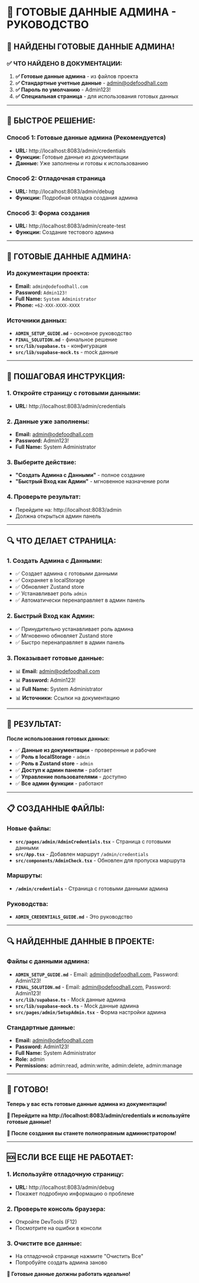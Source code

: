 # 🔑 ГОТОВЫЕ ДАННЫЕ АДМИНА - РУКОВОДСТВО

## 🎯 **НАЙДЕНЫ ГОТОВЫЕ ДАННЫЕ АДМИНА!**

### **✅ ЧТО НАЙДЕНО В ДОКУМЕНТАЦИИ:**

1. **✅ Готовые данные админа** - из файлов проекта
2. **✅ Стандартные учетные данные** - admin@odefoodhall.com
3. **✅ Пароль по умолчанию** - Admin123!
4. **✅ Специальная страница** - для использования готовых данных

---

## 🚀 **БЫСТРОЕ РЕШЕНИЕ:**

### **Способ 1: Готовые данные админа (Рекомендуется)**
- **URL:** http://localhost:8083/admin/credentials
- **Функции:** Готовые данные из документации
- **Данные:** Уже заполнены и готовы к использованию

### **Способ 2: Отладочная страница**
- **URL:** http://localhost:8083/admin/debug
- **Функции:** Подробная отладка создания админа

### **Способ 3: Форма создания**
- **URL:** http://localhost:8083/admin/create-test
- **Функции:** Создание тестового админа

---

## 🔑 **ГОТОВЫЕ ДАННЫЕ АДМИНА:**

### **Из документации проекта:**
- **Email:** `admin@odefoodhall.com`
- **Password:** `Admin123!`
- **Full Name:** `System Administrator`
- **Phone:** `+62-XXX-XXXX-XXXX`

### **Источники данных:**
- **`ADMIN_SETUP_GUIDE.md`** - основное руководство
- **`FINAL_SOLUTION.md`** - финальное решение
- **`src/lib/supabase.ts`** - конфигурация
- **`src/lib/supabase-mock.ts`** - mock данные

---

## 🎯 **ПОШАГОВАЯ ИНСТРУКЦИЯ:**

### **1. Откройте страницу с готовыми данными:**
- **URL:** http://localhost:8083/admin/credentials

### **2. Данные уже заполнены:**
- **Email:** admin@odefoodhall.com
- **Password:** Admin123!
- **Full Name:** System Administrator

### **3. Выберите действие:**
- **"Создать Админа с Данными"** - полное создание
- **"Быстрый Вход как Админ"** - мгновенное назначение роли

### **4. Проверьте результат:**
- Перейдите на: http://localhost:8083/admin
- Должна открыться админ панель

---

## 🔍 **ЧТО ДЕЛАЕТ СТРАНИЦА:**

### **1. Создать Админа с Данными:**
- ✅ Создает админа с готовыми данными
- ✅ Сохраняет в localStorage
- ✅ Обновляет Zustand store
- ✅ Устанавливает роль `admin`
- ✅ Автоматически перенаправляет в админ панель

### **2. Быстрый Вход как Админ:**
- ✅ Принудительно устанавливает роль админа
- ✅ Мгновенно обновляет Zustand store
- ✅ Быстро перенаправляет в админ панель

### **3. Показывает готовые данные:**
- 📊 **Email:** admin@odefoodhall.com
- 📊 **Password:** Admin123!
- 📊 **Full Name:** System Administrator
- 📊 **Источники:** Ссылки на документацию

---

## 🎉 **РЕЗУЛЬТАТ:**

**После использования готовых данных:**

- ✅ **Данные из документации** - проверенные и рабочие
- ✅ **Роль в localStorage** - `admin`
- ✅ **Роль в Zustand store** - `admin`
- ✅ **Доступ к админ панели** - работает
- ✅ **Управление пользователями** - доступно
- ✅ **Все админ функции** - работают

---

## 📋 **СОЗДАННЫЕ ФАЙЛЫ:**

### **Новые файлы:**
- **`src/pages/admin/AdminCredentials.tsx`** - Страница с готовыми данными
- **`src/App.tsx`** - Добавлен маршрут `/admin/credentials`
- **`src/components/AdminCheck.tsx`** - Обновлен для пропуска маршрута

### **Маршруты:**
- **`/admin/credentials`** - Страница с готовыми данными админа

### **Руководства:**
- **`ADMIN_CREDENTIALS_GUIDE.md`** - Это руководство

---

## 🔍 **НАЙДЕННЫЕ ДАННЫЕ В ПРОЕКТЕ:**

### **Файлы с данными админа:**
- **`ADMIN_SETUP_GUIDE.md`** - Email: admin@odefoodhall.com, Password: Admin123!
- **`FINAL_SOLUTION.md`** - Email: admin@odefoodhall.com, Password: Admin123!
- **`src/lib/supabase.ts`** - Mock данные админа
- **`src/lib/supabase-mock.ts`** - Mock данные админа
- **`src/pages/admin/SetupAdmin.tsx`** - Форма настройки админа

### **Стандартные данные:**
- **Email:** admin@odefoodhall.com
- **Password:** Admin123!
- **Full Name:** System Administrator
- **Role:** admin
- **Permissions:** admin:read, admin:write, admin:delete, admin:manage

---

## 🎯 **ГОТОВО!**

**Теперь у вас есть готовые данные админа из документации!**

**🔑 Перейдите на http://localhost:8083/admin/credentials и используйте готовые данные!**

**👑 После создания вы станете полноправным администратором!**

---

## 🆘 **ЕСЛИ ВСЕ ЕЩЕ НЕ РАБОТАЕТ:**

### **1. Используйте отладочную страницу:**
- **URL:** http://localhost:8083/admin/debug
- Покажет подробную информацию о проблеме

### **2. Проверьте консоль браузера:**
- Откройте DevTools (F12)
- Посмотрите на ошибки в консоли

### **3. Очистите все данные:**
- На отладочной странице нажмите "Очистить Все"
- Попробуйте создать админа заново

**🎯 Готовые данные должны работать идеально!**
